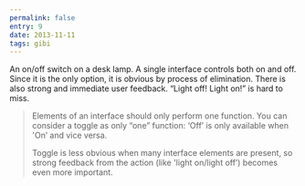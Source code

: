 ```yaml
---
permalink: false
entry: 9
date: 2013-11-11
tags: gibi
---
```


An on/off switch on a desk lamp. A single interface controls both on and off. Since it is the only option, it is obvious by process of elimination. There is also strong and immediate user feedback. “Light off! Light on!” is hard to miss.

>Elements of an interface should only perform one function. You can consider a toggle as only “one” function: ‘Off’ is only available when 'On’ and vice versa.
>
>Toggle is less obvious when many interface elements are present, so strong feedback from the action (like 'light on/light off’) becomes even more important.